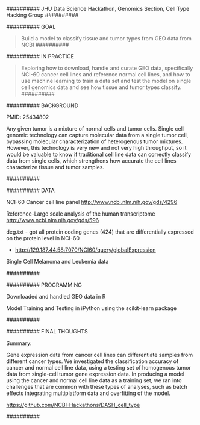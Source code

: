 ##########
JHU Data Science Hackathon, Genomics Section, Cell Type Hacking Group
##########

##########
GOAL

>Build a model to classify tissue and tumor types from GEO data from NCBI 
##########

##########
IN PRACTICE

>Exploring how to download, handle and curate GEO data, specifically NCI-60 cancer cell lines and reference normal cell lines, and how to use machine learning to train a data set and test the model on single cell genomics data and see how tissue and tumor types classify.
##########

##########
BACKGROUND

PMID: 25434802

Any given tumor is a mixture of normal cells and tumor cells. Single cell genomic technology can capture molecular data from a single tumor cell, bypassing molecular characterization of heterogenous tumor mixtures. However, this technology is very new and not very high throughput, so it would be valuable to know if traditional cell line data can correctly classify data from single cells, which strengthens how accurate the cell lines characterize tissue and tumor samples.
 
##########

##########
DATA

NCI-60 Cancer cell line panel http://www.ncbi.nlm.nih.gov/gds/4296

Reference-Large scale analysis of the human transcriptome http://www.ncbi.nlm.nih.gov/gds/596

deg.txt - got all protein coding genes (424) that are differentially expressed on the protein level in NCI-60
- http://129.187.44.58:7070/NCI60/query/globalExpression

Single Cell Melanoma and Leukemia data

##########

##########
PROGRAMMING

Downloaded and handled GEO data in R

Model Training and Testing in iPython using the scikit-learn package

##########

##########
FINAL THOUGHTS

Summary:

Gene expression data from cancer cell lines can differentiate samples from different cancer types. We investigated the classification accuracy of cancer and normal cell line data, using a testing set of homogenous tumor data from single-cell tumor gene expression data. In producing a model using the cancer and normal cell line data as a training set, we ran into challenges that are common with these types of analyses, such as batch effects integrating multiplatform data and overfitting of the model. 

https://github.com/NCBI-Hackathons/DASH_cell_type


##########
